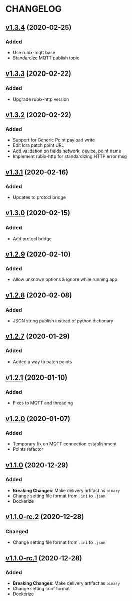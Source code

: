 # CHANGELOG
## [v1.3.4](https://github.com/NubeIO/lora-raw/tree/v1.3.4) (2020-02-25)
### Added
- Use rubix-mqtt base
- Standardize MQTT publish topic

## [v1.3.3](https://github.com/NubeIO/lora-raw/tree/v1.3.3) (2020-02-22)
### Added
- Upgrade rubix-http version

## [v1.3.2](https://github.com/NubeIO/lora-raw/tree/v1.3.2) (2020-02-22)
### Added
- Support for Generic Point payload write
- Edit lora patch point URL
- Add validation on fields network, device, point name
- Implement rubix-http for standardizing HTTP error msg

## [v1.3.1](https://github.com/NubeIO/lora-raw/tree/v1.3.1) (2020-02-16)
### Added
- Updates to protocl bridge

## [v1.3.0](https://github.com/NubeIO/lora-raw/tree/v1.3.0) (2020-02-15)
### Added
- Add protocl bridge

## [v1.2.9](https://github.com/NubeIO/lora-raw/tree/v1.2.9) (2020-02-10)
### Added
- Allow unknown options & ignore while running app

## [v1.2.8](https://github.com/NubeIO/lora-raw/tree/v1.2.8) (2020-02-08)
### Added
- JSON string publish instead of python dictionary

## [v1.2.7](https://github.com/NubeIO/lora-raw/tree/v1.2.7) (2020-01-29)
### Added
- Added a way to patch points

## [v1.2.1](https://github.com/NubeIO/lora-raw/tree/v1.2.1) (2020-01-10)
### Added
- Fixes to MQTT and threading

## [v1.2.0](https://github.com/NubeIO/lora-raw/tree/v1.2.0) (2020-01-07)
### Added
- Temporary fix on MQTT connection establishment
- Points refactor

## [v1.1.0](https://github.com/NubeIO/lora-raw/tree/v1.1.0) (2020-12-29)
### Added
- **Breaking Changes**: Make delivery artifact as `binary`
- Change setting file format from `.ini` to `.json`
- Dockerize

## [v1.1.0-rc.2](https://github.com/NubeIO/lora-raw/tree/v1.1.0-rc.2) (2020-12-28)
### Changed
- Change setting file format from `.ini` to `.json`

## [v1.1.0-rc.1](https://github.com/NubeIO/lora-raw/tree/v1.1.0-rc.1) (2020-12-28)
### Added
- **Breaking Changes**: Make delivery artifact as `binary`
- Change setting.conf format
- Dockerize

